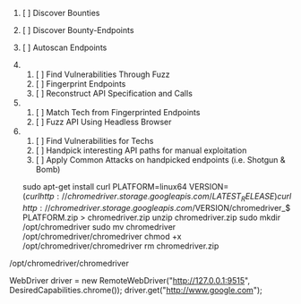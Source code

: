 
1) [ ] Discover Bounties
2) [ ] Discover Bounty-Endpoints
3) [ ] Autoscan Endpoints
4)
    1) [ ] Find Vulnerabilities Through Fuzz
    2) [ ] Fingerprint Endpoints
    3) [ ] Reconstruct API Specification and Calls
5)
    1) [ ] Match Tech from Fingerprinted Endpoints
    2) [ ] Fuzz API Using Headless Browser
6)
    1) [ ] Find Vulnerabilities for Techs
    2) [ ] Handpick interesting API paths for manual exploitation
    3) [ ] Apply Common Attacks on handpicked endpoints (i.e. Shotgun & Bomb)
    
    sudo apt-get install curl
    PLATFORM=linux64
    VERSION=$(curl http://chromedriver.storage.googleapis.com/LATEST_RELEASE)
    curl http://chromedriver.storage.googleapis.com/$VERSION/chromedriver_$PLATFORM.zip > chromedriver.zip
    unzip chromedriver.zip
    sudo mkdir /opt/chromedriver
    sudo mv chromedriver /opt/chromedriver/chromedriver
    chmod +x /opt/chromedriver/chromedriver
    rm chromedriver.zip

/opt/chromedriver/chromedriver

WebDriver driver = new RemoteWebDriver("http://127.0.0.1:9515", DesiredCapabilities.chrome());
driver.get("http://www.google.com");